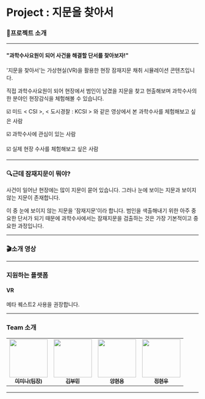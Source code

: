 # Project : 지문을 찾아서

### :page_with_curl:프로젝트 소개

---

#### "과학수사요원이 되어 사건을 해결할 단서를 찾아보자!"



'지문을 찾아서'는 가상현실(VR)을 활용한 현장 잠재지문 채취 시뮬레이션 콘텐츠입니다.

직접 과학수사요원이 되어 현장에서 범인이 남겼을 지문을 찾고 현출해보며 과학수사의 한 분야인 현장감식을 체험해볼 수 있습니다.





☑️ 미드 < CSI >, < 도시경찰 : KCSI > 와 같은 영상에서 본 과학수사를 체험해보고 싶은 사람

☑️ 과학수사에 관심이 있는 사람

☑️ 실제 현장 수사를 체험해보고 싶은 사람





---

### :mag:근데 잠재지문이 뭐야?




사건이 일어난 현장에는 많이 지문이 묻어 있습니다. 그러나 눈에 보이는 지문과 보이지 않는 지문이 존재합니다.

이 중 눈에 보이지 않는 지문을 '잠재지문'이라 합니다. 
범인을 색출해내기 위한 아주 중요한 단서가 되기 때문에 과학수사에서는 잠재지문을 검출하는 것은 가장 기본적이고 중요한 과정입니다.



---

### :clapper:소개 영상



---
### 지원하는 플랫폼

#### VR
메타 퀘스트2 사용을 권장합니다.


---
### Team 소개



<table>
  <tbody>
    <tr>
      <td align="center"><a href="https://github.com/minalee0628"><img src="" width="100px;" alt=""/><br /><sub><b> 이미나(팀장) </b></sub></a><br /></td>
      <td align="center"><a href="https://github.com/kimbumin"><img src="" width="100px;" alt=""/><br /><sub><b> 김부민 </b></sub></a><br /></td>
      <td align="center"><a href="https://github.com/Yanghyeonyong"><img src="" width="100px;" alt=""/><br /><sub><b> 양현용 </b></sub></a><br /></td>
      <td align="center"><a href="https://github.com/jeongHyeonu"><img src="" width="100px;" alt=""/><br /><sub><b> 정현우 </b></sub></a><br /></td>
     <tr/>
  </tbody>
</table>






---

